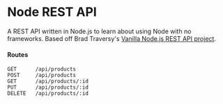 # Node REST API

A REST API written in Node.js to learn about using Node with no frameworks. Based off Brad Traversy's [Vanilla Node.js REST API project](https://youtu.be/_1xa8Bsho6A).

#### Routes

```
GET      /api/products
POST     /api/products
GET      /api/products/:id
PUT      /api/products/:id
DELETE   /api/products/:id
```
